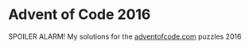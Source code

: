 # Advent of Code 2016
SPOILER ALARM! My solutions for the [adventofcode.com](http://adventofcode.com/2016) puzzles 2016
